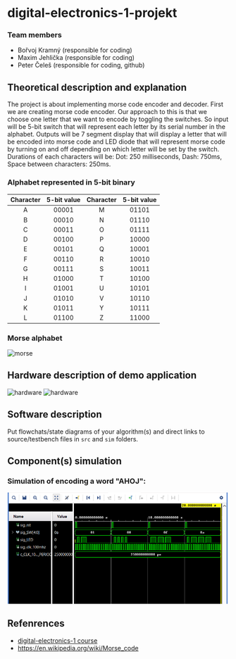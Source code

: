 # digital-electronics-1-projekt
### Team members

* Bořvoj Kramný (responsible for coding)
* Maxim Jehlička (responsible for coding)
* Peter Čeleš (responsible for coding, github)

## Theoretical description and explanation

The project is about implementing morse code encoder and decoder. First we are creating morse code encoder. Our approach to this is that we choose one letter that we want to encode by toggling the switches. So input will be 5-bit switch that will represent each letter by its serial number in the alphabet. Outputs will be 7 segment display that will display a letter that will be encoded into morse code and LED diode that will represent morse code by turning on and off depending on which letter will be set by the switch. 
Durations of each characters will be: Dot: 250 milliseconds, Dash: 750ms, Space between characters: 250ms.

### Alphabet represented in 5-bit binary

| **Character** | **5-bit value** | **Character** | **5-bit value** |
   | :-: | :-: | :-: | :-: |
   | A | 00001 | M | 01101 |
   | B | 00010 | N | 01110 |
   | C | 00011 | O | 01111 |
   | D | 00100 | P | 10000 |
   | E | 00101 | Q | 10001 |
   | F | 00110 | R | 10010 |
   | G | 00111 | S | 10011 |
   | H | 01000 | T | 10100 |
   | I | 01001 | U | 10101 |
   | J | 01010 | V | 10110 |
   | K | 01011 | Y | 10111 |
   | L | 01100 | Z | 11000 |
   
   ### Morse alphabet
   
   <img src="images/morse_alphabet.png" alt="morse" style="width:450px;"/>

## Hardware description of demo application

<img src="images/n4r.png" alt="hardware" style="width:450px;"/>

<img src="images/7seg_rgb.png" alt="hardware" />


## Software description

Put flowchats/state diagrams of your algorithm(s) and direct links to source/testbench files in `src` and `sim` folders. 

## Component(s) simulation

### Simulation of encoding a word "AHOJ":

<img src="images/simulation1.png" alt="simulation_encoder" />

## Refenrences

- [digital-electronics-1 course](https://github.com/tomas-fryza/digital-electronics-1/tree/master/labs)
- https://en.wikipedia.org/wiki/Morse_code
